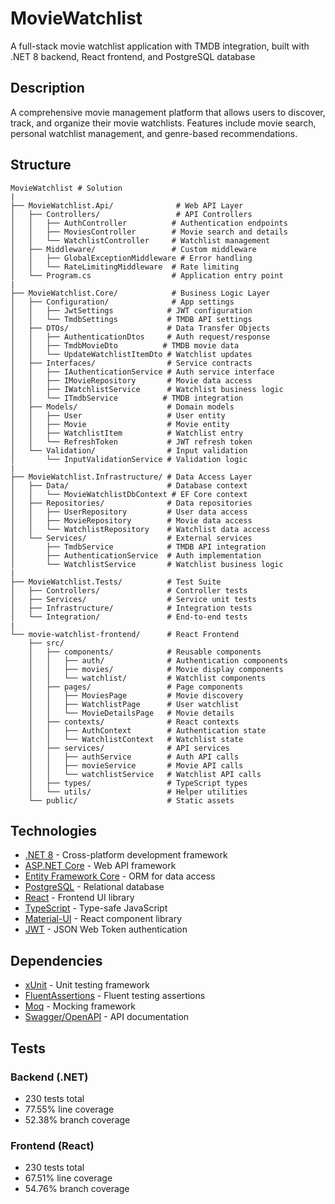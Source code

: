 # MovieWatchlist

A full-stack movie watchlist application with TMDB integration, built with .NET 8 backend, React frontend, and PostgreSQL database

## Description

A comprehensive movie management platform that allows users to discover, track, and organize their movie watchlists. Features include movie search, personal watchlist management, and genre-based recommendations.

## Structure

    MovieWatchlist # Solution
    |
    ├── MovieWatchlist.Api/              # Web API Layer
    │   ├── Controllers/                 # API Controllers
    │   │   ├── AuthController          # Authentication endpoints
    │   │   ├── MoviesController        # Movie search and details
    │   │   └── WatchlistController     # Watchlist management
    │   ├── Middleware/                 # Custom middleware
    │   │   ├── GlobalExceptionMiddleware # Error handling
    │   │   └── RateLimitingMiddleware  # Rate limiting
    │   └── Program.cs                  # Application entry point
    |
    ├── MovieWatchlist.Core/            # Business Logic Layer
    │   ├── Configuration/              # App settings
    │   │   ├── JwtSettings            # JWT configuration
    │   │   └── TmdbSettings           # TMDB API settings
    │   ├── DTOs/                      # Data Transfer Objects
    │   │   ├── AuthenticationDtos     # Auth request/response
    │   │   ├── TmdbMovieDto          # TMDB movie data
    │   │   └── UpdateWatchlistItemDto # Watchlist updates
    │   ├── Interfaces/                # Service contracts
    │   │   ├── IAuthenticationService # Auth service interface
    │   │   ├── IMovieRepository       # Movie data access
    │   │   ├── IWatchlistService      # Watchlist business logic
    │   │   └── ITmdbService          # TMDB integration
    │   ├── Models/                    # Domain models
    │   │   ├── User                   # User entity
    │   │   ├── Movie                  # Movie entity
    │   │   ├── WatchlistItem          # Watchlist entry
    │   │   └── RefreshToken           # JWT refresh token
    │   └── Validation/                # Input validation
    │       └── InputValidationService # Validation logic
    |
    ├── MovieWatchlist.Infrastructure/ # Data Access Layer
    │   ├── Data/                      # Database context
    │   │   └── MovieWatchlistDbContext # EF Core context
    │   ├── Repositories/              # Data repositories
    │   │   ├── UserRepository         # User data access
    │   │   ├── MovieRepository        # Movie data access
    │   │   └── WatchlistRepository    # Watchlist data access
    │   └── Services/                  # External services
    │       ├── TmdbService            # TMDB API integration
    │       ├── AuthenticationService  # Auth implementation
    │       └── WatchlistService       # Watchlist business logic
    |
    ├── MovieWatchlist.Tests/          # Test Suite
    │   ├── Controllers/               # Controller tests
    │   ├── Services/                  # Service unit tests
    │   ├── Infrastructure/            # Integration tests
    │   └── Integration/               # End-to-end tests
    |
    └── movie-watchlist-frontend/      # React Frontend
        ├── src/
        │   ├── components/            # Reusable components
        │   │   ├── auth/              # Authentication components
        │   │   ├── movies/            # Movie display components
        │   │   └── watchlist/         # Watchlist components
        │   ├── pages/                 # Page components
        │   │   ├── MoviesPage         # Movie discovery
        │   │   ├── WatchlistPage      # User watchlist
        │   │   └── MovieDetailsPage   # Movie details
        │   ├── contexts/              # React contexts
        │   │   ├── AuthContext        # Authentication state
        │   │   └── WatchlistContext   # Watchlist state
        │   ├── services/              # API services
        │   │   ├── authService        # Auth API calls
        │   │   ├── movieService       # Movie API calls
        │   │   └── watchlistService   # Watchlist API calls
        │   ├── types/                 # TypeScript types
        │   └── utils/                 # Helper utilities
        └── public/                    # Static assets

## Technologies

- [.NET 8](https://dotnet.microsoft.com/download/dotnet/8.0) - Cross-platform development framework
- [ASP.NET Core](https://docs.microsoft.com/en-us/aspnet/core/) - Web API framework
- [Entity Framework Core](https://docs.microsoft.com/en-us/ef/core/) - ORM for data access
- [PostgreSQL](https://www.postgresql.org/) - Relational database
- [React](https://reactjs.org/) - Frontend UI library
- [TypeScript](https://www.typescriptlang.org/) - Type-safe JavaScript
- [Material-UI](https://mui.com/) - React component library
- [JWT](https://jwt.io/) - JSON Web Token authentication

## Dependencies

- [xUnit](https://xunit.net/) - Unit testing framework
- [FluentAssertions](https://fluentassertions.com/) - Fluent testing assertions
- [Moq](https://github.com/moq/moq4) - Mocking framework
- [Swagger/OpenAPI](https://swagger.io/) - API documentation

## Tests

### Backend (.NET)
- 230 tests total
- 77.55% line coverage
- 52.38% branch coverage

### Frontend (React)
- 230 tests total
- 67.51% line coverage
- 54.76% branch coverage